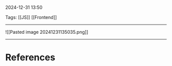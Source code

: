 2024-12-31 13:50

Tags: [[JS]] [[Frontend]]

---

![[Pasted image 20241231135035.png]]

---
# References